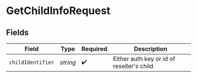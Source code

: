 # GetChildInfoRequest


## Fields

| Field                                     | Type                                      | Required                                  | Description                               |
| ----------------------------------------- | ----------------------------------------- | ----------------------------------------- | ----------------------------------------- |
| `childIdentifier`                         | *string*                                  | :heavy_check_mark:                        | Either auth key or id of reseller's child |